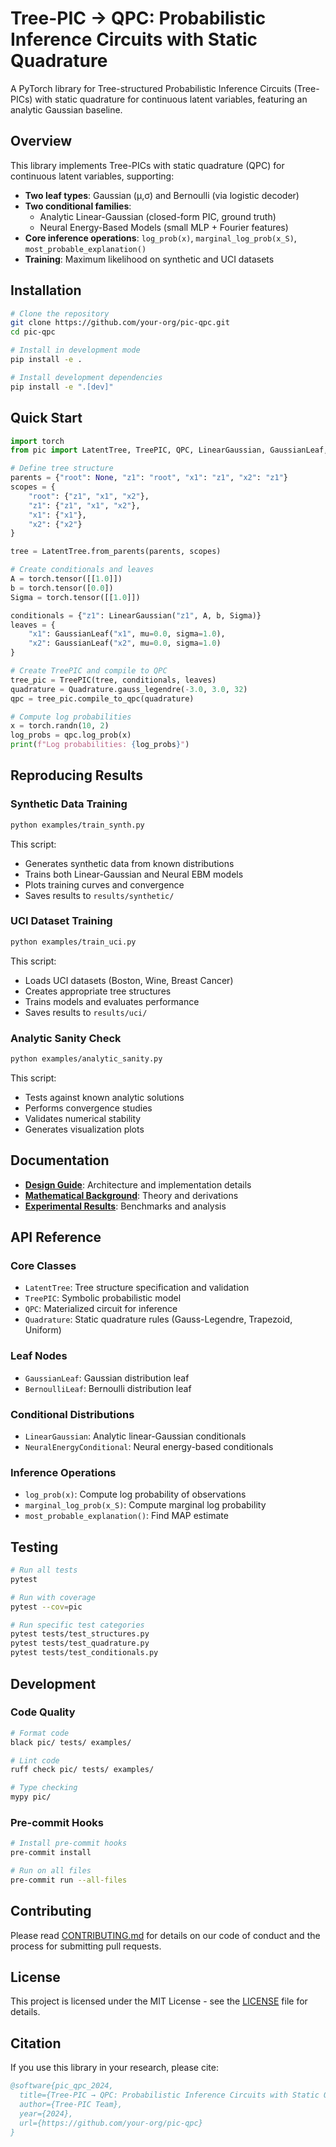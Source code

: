# Tree-PIC → QPC: Probabilistic Inference Circuits with Static Quadrature

A PyTorch library for Tree-structured Probabilistic Inference Circuits (Tree-PICs) with static quadrature for continuous latent variables, featuring an analytic Gaussian baseline.

## Overview

This library implements Tree-PICs with static quadrature (QPC) for continuous latent variables, supporting:

- **Two leaf types**: Gaussian (μ,σ) and Bernoulli (via logistic decoder)
- **Two conditional families**: 
  - Analytic Linear-Gaussian (closed-form PIC, ground truth)
  - Neural Energy-Based Models (small MLP + Fourier features)
- **Core inference operations**: `log_prob(x)`, `marginal_log_prob(x_S)`, `most_probable_explanation()`
- **Training**: Maximum likelihood on synthetic and UCI datasets

## Installation

```bash
# Clone the repository
git clone https://github.com/your-org/pic-qpc.git
cd pic-qpc

# Install in development mode
pip install -e .

# Install development dependencies
pip install -e ".[dev]"
```

## Quick Start

```python
import torch
from pic import LatentTree, TreePIC, QPC, LinearGaussian, GaussianLeaf, Quadrature

# Define tree structure
parents = {"root": None, "z1": "root", "x1": "z1", "x2": "z1"}
scopes = {
    "root": {"z1", "x1", "x2"},
    "z1": {"z1", "x1", "x2"},
    "x1": {"x1"},
    "x2": {"x2"}
}

tree = LatentTree.from_parents(parents, scopes)

# Create conditionals and leaves
A = torch.tensor([[1.0]])
b = torch.tensor([0.0])
Sigma = torch.tensor([[1.0]])

conditionals = {"z1": LinearGaussian("z1", A, b, Sigma)}
leaves = {
    "x1": GaussianLeaf("x1", mu=0.0, sigma=1.0),
    "x2": GaussianLeaf("x2", mu=0.0, sigma=1.0)
}

# Create TreePIC and compile to QPC
tree_pic = TreePIC(tree, conditionals, leaves)
quadrature = Quadrature.gauss_legendre(-3.0, 3.0, 32)
qpc = tree_pic.compile_to_qpc(quadrature)

# Compute log probabilities
x = torch.randn(10, 2)
log_probs = qpc.log_prob(x)
print(f"Log probabilities: {log_probs}")
```

## Reproducing Results

### Synthetic Data Training

```bash
python examples/train_synth.py
```

This script:
- Generates synthetic data from known distributions
- Trains both Linear-Gaussian and Neural EBM models
- Plots training curves and convergence
- Saves results to `results/synthetic/`

### UCI Dataset Training

```bash
python examples/train_uci.py
```

This script:
- Loads UCI datasets (Boston, Wine, Breast Cancer)
- Creates appropriate tree structures
- Trains models and evaluates performance
- Saves results to `results/uci/`

### Analytic Sanity Check

```bash
python examples/analytic_sanity.py
```

This script:
- Tests against known analytic solutions
- Performs convergence studies
- Validates numerical stability
- Generates visualization plots

## Documentation

- **[Design Guide](docs/design.md)**: Architecture and implementation details
- **[Mathematical Background](docs/math.md)**: Theory and derivations
- **[Experimental Results](docs/experiments.md)**: Benchmarks and analysis

## API Reference

### Core Classes

- `LatentTree`: Tree structure specification and validation
- `TreePIC`: Symbolic probabilistic model
- `QPC`: Materialized circuit for inference
- `Quadrature`: Static quadrature rules (Gauss-Legendre, Trapezoid, Uniform)

### Leaf Nodes

- `GaussianLeaf`: Gaussian distribution leaf
- `BernoulliLeaf`: Bernoulli distribution leaf

### Conditional Distributions

- `LinearGaussian`: Analytic linear-Gaussian conditionals
- `NeuralEnergyConditional`: Neural energy-based conditionals

### Inference Operations

- `log_prob(x)`: Compute log probability of observations
- `marginal_log_prob(x_S)`: Compute marginal log probability
- `most_probable_explanation()`: Find MAP estimate

## Testing

```bash
# Run all tests
pytest

# Run with coverage
pytest --cov=pic

# Run specific test categories
pytest tests/test_structures.py
pytest tests/test_quadrature.py
pytest tests/test_conditionals.py
```

## Development

### Code Quality

```bash
# Format code
black pic/ tests/ examples/

# Lint code
ruff check pic/ tests/ examples/

# Type checking
mypy pic/
```

### Pre-commit Hooks

```bash
# Install pre-commit hooks
pre-commit install

# Run on all files
pre-commit run --all-files
```

## Contributing

Please read [CONTRIBUTING.md](CONTRIBUTING.md) for details on our code of conduct and the process for submitting pull requests.

## License

This project is licensed under the MIT License - see the [LICENSE](LICENSE) file for details.

## Citation

If you use this library in your research, please cite:

```bibtex
@software{pic_qpc_2024,
  title={Tree-PIC → QPC: Probabilistic Inference Circuits with Static Quadrature},
  author={Tree-PIC Team},
  year={2024},
  url={https://github.com/your-org/pic-qpc}
}
```

